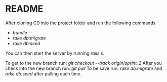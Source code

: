 # README

After cloning CD into the project folder and run the following commands
* _bundle_
* _rake db:migrate_
* _rake db:seed_

You can then start the server by running _rails s_.
  
To get to the new branch run: _git checkout --track origin/sprint_2_
After you check into the new branch run: _git pull_
To be save run: _rake db:migrate_ and _rake db:seed_ after pulling each time.

